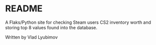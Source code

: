 # README

A Flaks/Python site for checking Steam users CS2 inventory worth and storing top 8 values found into the database.

Written by Vlad Lyubimov
